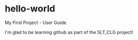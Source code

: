 # hello-world
My First Project - User Guide

I'm glad to be learning github as part of the SLT_CLG project!
